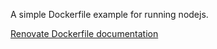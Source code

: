 A simple Dockerfile example for running nodejs.

[Renovate Dockerfile documentation](https://docs.renovatebot.com/modules/manager/dockerfile/)